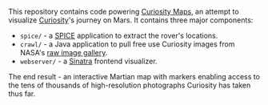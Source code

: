 This repository contains code powering [Curiosity Maps](http://www.curiosity-maps.org/), an attempt to visualize [Curiosity](http://en.wikipedia.org/wiki/Curiosity_rover)'s journey on Mars. It contains three major components: 

* `spice/` - a [SPICE](http://naif.jpl.nasa.gov/naif/aboutspice.html) application to extract the rover's locations.
* `crawl/` - a Java application to pull free use Curiosity images from NASA's [raw image gallery](http://mars.jpl.nasa.gov/msl/multimedia/raw/).
* `webserver/` - a [Sinatra](http://www.sinatrarb.com/) frontend visualizer.

The end result - an interactive Martian map with markers enabling access to the tens of thousands of high-resolution photographs Curiosity has taken thus far.
